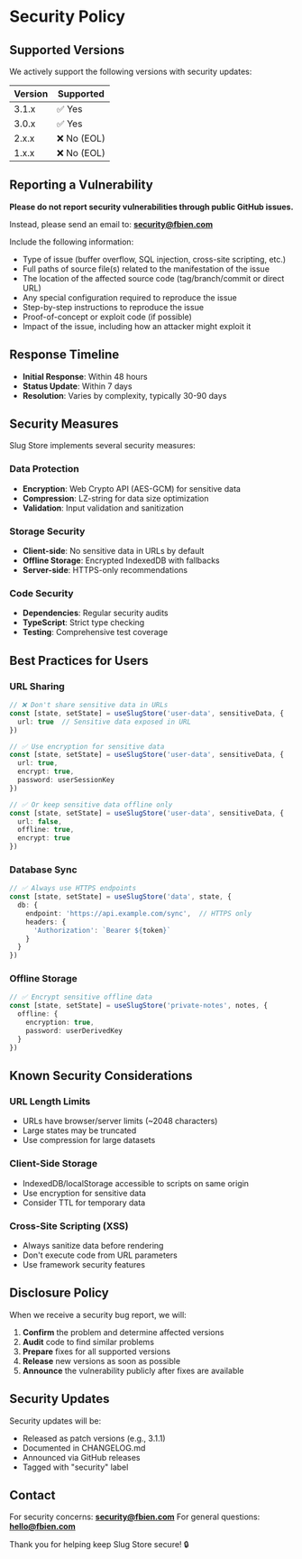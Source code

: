 # Security Policy

## Supported Versions

We actively support the following versions with security updates:

| Version | Supported          |
| ------- | ------------------ |
| 3.1.x   | ✅ Yes             |
| 3.0.x   | ✅ Yes             |
| 2.x.x   | ❌ No (EOL)        |
| 1.x.x   | ❌ No (EOL)        |

## Reporting a Vulnerability

**Please do not report security vulnerabilities through public GitHub issues.**

Instead, please send an email to: **security@fbien.com**

Include the following information:
- Type of issue (buffer overflow, SQL injection, cross-site scripting, etc.)
- Full paths of source file(s) related to the manifestation of the issue
- The location of the affected source code (tag/branch/commit or direct URL)
- Any special configuration required to reproduce the issue
- Step-by-step instructions to reproduce the issue
- Proof-of-concept or exploit code (if possible)
- Impact of the issue, including how an attacker might exploit it

## Response Timeline

- **Initial Response**: Within 48 hours
- **Status Update**: Within 7 days
- **Resolution**: Varies by complexity, typically 30-90 days

## Security Measures

Slug Store implements several security measures:

### Data Protection
- **Encryption**: Web Crypto API (AES-GCM) for sensitive data
- **Compression**: LZ-string for data size optimization
- **Validation**: Input validation and sanitization

### Storage Security
- **Client-side**: No sensitive data in URLs by default
- **Offline Storage**: Encrypted IndexedDB with fallbacks
- **Server-side**: HTTPS-only recommendations

### Code Security
- **Dependencies**: Regular security audits
- **TypeScript**: Strict type checking
- **Testing**: Comprehensive test coverage

## Best Practices for Users

### URL Sharing
```typescript
// ❌ Don't share sensitive data in URLs
const [state, setState] = useSlugStore('user-data', sensitiveData, {
  url: true  // Sensitive data exposed in URL
})

// ✅ Use encryption for sensitive data
const [state, setState] = useSlugStore('user-data', sensitiveData, {
  url: true,
  encrypt: true,
  password: userSessionKey
})

// ✅ Or keep sensitive data offline only
const [state, setState] = useSlugStore('user-data', sensitiveData, {
  url: false,
  offline: true,
  encrypt: true
})
```

### Database Sync
```typescript
// ✅ Always use HTTPS endpoints
const [state, setState] = useSlugStore('data', state, {
  db: {
    endpoint: 'https://api.example.com/sync',  // HTTPS only
    headers: {
      'Authorization': `Bearer ${token}`
    }
  }
})
```

### Offline Storage
```typescript
// ✅ Encrypt sensitive offline data
const [state, setState] = useSlugStore('private-notes', notes, {
  offline: {
    encryption: true,
    password: userDerivedKey
  }
})
```

## Known Security Considerations

### URL Length Limits
- URLs have browser/server limits (~2048 characters)
- Large states may be truncated
- Use compression for large datasets

### Client-Side Storage
- IndexedDB/localStorage accessible to scripts on same origin
- Use encryption for sensitive data
- Consider TTL for temporary data

### Cross-Site Scripting (XSS)
- Always sanitize data before rendering
- Don't execute code from URL parameters
- Use framework security features

## Disclosure Policy

When we receive a security bug report, we will:

1. **Confirm** the problem and determine affected versions
2. **Audit** code to find similar problems
3. **Prepare** fixes for all supported versions
4. **Release** new versions as soon as possible
5. **Announce** the vulnerability publicly after fixes are available

## Security Updates

Security updates will be:
- Released as patch versions (e.g., 3.1.1)
- Documented in CHANGELOG.md
- Announced via GitHub releases
- Tagged with "security" label

## Contact

For security concerns: **security@fbien.com**
For general questions: **hello@fbien.com**

Thank you for helping keep Slug Store secure! 🔒 